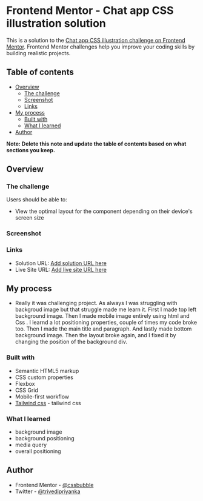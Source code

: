 # Frontend Mentor - Chat app CSS illustration solution

This is a solution to the [Chat app CSS illustration challenge on Frontend Mentor](https://www.frontendmentor.io/challenges/chat-app-css-illustration-O5auMkFqY). Frontend Mentor challenges help you improve your coding skills by building realistic projects. 

## Table of contents

- [Overview](#overview)
  - [The challenge](#the-challenge)
  - [Screenshot](#screenshot)
  - [Links](#links)
- [My process](#my-process)
  - [Built with](#built-with)
  - [What I learned](#what-i-learned)
- [Author](#author)

**Note: Delete this note and update the table of contents based on what sections you keep.**

## Overview

### The challenge

Users should be able to:

- View the optimal layout for the component depending on their device's screen size


### Screenshot


### Links

- Solution URL: [Add solution URL here](https://your-solution-url.com)
- Live Site URL: [Add live site URL here](https://your-live-site-url.com)

## My process
- Really it was challenging project. As always I was struggling with backgroud image but that struggle made me learn it. First I made top left background image. Then I made mobile image entirely using html and Css . I learnd a lot positioning properties, couple of times my code broke too. Then I made the main title and paragraph. And lastly made bottom background image. Then the layout broke again, and I fixed it by changing the position of the background div.

### Built with

- Semantic HTML5 markup
- CSS custom properties
- Flexbox
- CSS Grid
- Mobile-first workflow
- [Tailwind css](https://tailwindcss.com) - tailwind css


### What I learned

- background image
- background positioning
- media query
- overall positioning

## Author

- Frontend Mentor - [@cssbubble](https://www.frontendmentor.io/profile/cssbubble)
- Twitter - [@trivedipriyanka](https://www.twitter.com/trivedipriyanka)
